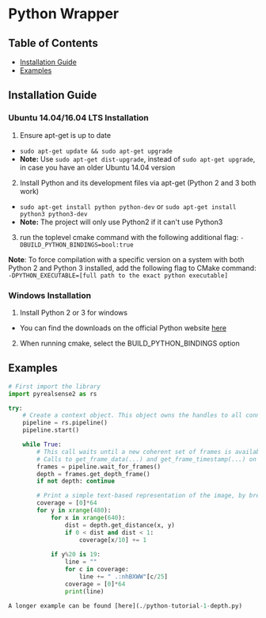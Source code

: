# Python Wrapper

## Table of Contents
* [Installation Guide](#installation-guide)
* [Examples](#examples)

## Installation Guide

### Ubuntu 14.04/16.04 LTS Installation
1. Ensure apt-get is up to date
  * `sudo apt-get update && sudo apt-get upgrade`
  * **Note:** Use `sudo apt-get dist-upgrade`, instead of `sudo apt-get upgrade`, in case you have an older Ubuntu 14.04 version
2. Install Python and its development files via apt-get (Python 2 and 3 both work)
  * `sudo apt-get install python python-dev` or `sudo apt-get install python3 python3-dev`
  * **Note:** The project will only use Python2 if it can't use Python3
3. run the toplevel cmake command with the following additional flag: `-DBUILD_PYTHON_BINDINGS=bool:true`

**Note**: To force compilation with a specific version on a system with both Python 2 and Python 3 installed, add the following flag to CMake command:
`-DPYTHON_EXECUTABLE=[full path to the exact python executable]`

### Windows Installation
1. Install Python 2 or 3 for windows
  * You can find the downloads on the official Python website [here](https://www.python.org/downloads/windows/)
2. When running cmake, select the BUILD_PYTHON_BINDINGS option

## Examples
```python
# First import the library
import pyrealsense2 as rs

try:
    # Create a context object. This object owns the handles to all connected realsense devices
    pipeline = rs.pipeline()
    pipeline.start()

    while True:
        # This call waits until a new coherent set of frames is available on a device
        # Calls to get_frame_data(...) and get_frame_timestamp(...) on a device will return stable values until wait_for_frames(...) is called
        frames = pipeline.wait_for_frames()
        depth = frames.get_depth_frame()
        if not depth: continue

        # Print a simple text-based representation of the image, by breaking it into 10x20 pixel regions and approximating the coverage of pixels within one meter
        coverage = [0]*64
        for y in xrange(480):
            for x in xrange(640):
                dist = depth.get_distance(x, y)
                if 0 < dist and dist < 1:
                    coverage[x/10] += 1
            
            if y%20 is 19:
                line = ""
                for c in coverage:
                    line += " .:nhBXWW"[c/25]
                coverage = [0]*64
                print(line)

A longer example can be found [here](./python-tutorial-1-depth.py)
